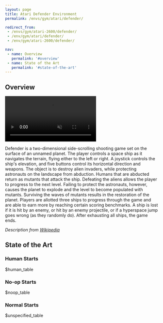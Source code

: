 ```yaml
---
layout: page
title: Atari Defender Environment
permalink: /envs/gym/atari/defender/

redirect_from:
 - /envs/gym/atari-2600/defender/
 - /env/gym/atari/defender/
 - /env/gym/atari-2600/defender/

nav:
 - name: Overview
   permalink: '#overview'
 - name: State of the Art
   permalink: '#state-of-the-art'
---
```



## Overview

<video autoplay muted loop controls>
  <source src="{{ 'assets/_pages/envs/gym/atari/defender.mp4' | absolute_url }}" type="video/mp4">
</video>

Defender is a two-dimensional side-scrolling shooting game set on the surface of an unnamed planet. The player controls a space ship as it navigates the terrain, flying either to the left or right. A joystick controls the ship's elevation, and five buttons control its horizontal direction and weapons. The object is to destroy alien invaders, while protecting astronauts on the landscape from abduction. Humans that are abducted return as mutants that attack the ship. Defeating the aliens allows the player to progress to the next level. Failing to protect the astronauts, however, causes the planet to explode and the level to become populated with mutants. Surviving the waves of mutants results in the restoration of the planet. Players are allotted three ships to progress through the game and are able to earn more by reaching certain scoring benchmarks. A ship is lost if it is hit by an enemy, or hit by an enemy projectile, or if a hyperspace jump goes wrong (as they randomly do). After exhausting all ships, the game ends.

*Description from [Wikipedia](https://en.wikipedia.org/wiki/Defender_(1981_video_game))*


## State of the Art

### Human Starts

$human_table

### No-op Starts

$noop_table

### Normal Starts

$unspecified_table
